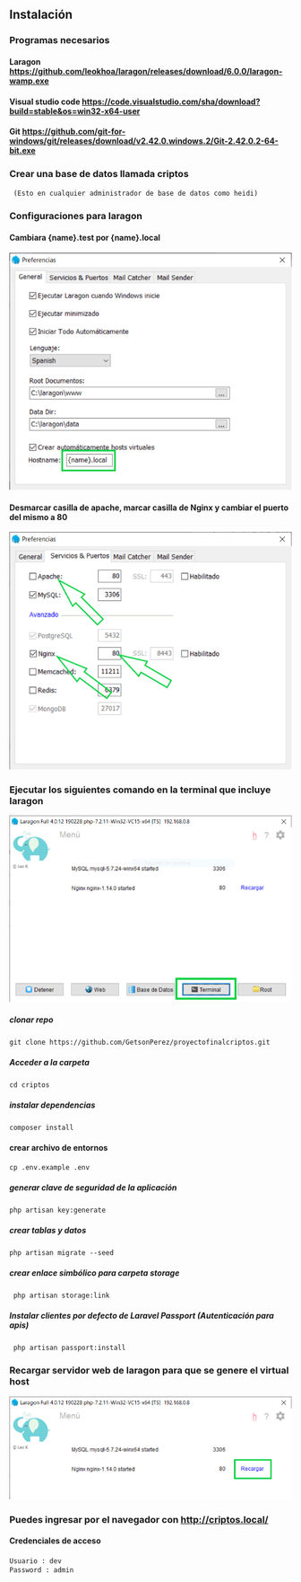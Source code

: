 ## Instalación

### Programas necesarios

#### Laragon https://github.com/leokhoa/laragon/releases/download/6.0.0/laragon-wamp.exe

#### Visual studio code  https://code.visualstudio.com/sha/download?build=stable&os=win32-x64-user

#### Git  https://github.com/git-for-windows/git/releases/download/v2.42.0.windows.2/Git-2.42.0.2-64-bit.exe

### Crear una base de datos llamada criptos

     (Esto en cualquier administrador de base de datos como heidi)

### Configuraciones para laragon

#### Cambiara {name}.test por {name}.local
![](preferencias_larago1.png)

#### Desmarcar casilla de apache, marcar casilla de Nginx y cambiar el puerto del mismo a 80

![](preferencias_larago2.png)

### Ejecutar los siguientes comando en la terminal que incluye laragon

![](terminal_laragon.png)

##### clonar repo
    git clone https://github.com/GetsonPerez/proyectofinalcriptos.git

##### Acceder a la carpeta
    cd criptos

##### instalar dependencias

    composer install 		

#### crear archivo de entornos

    cp .env.example .env   

##### generar clave de seguridad de la aplicación
    php artisan key:generate  

##### crear tablas y datos
    php artisan migrate --seed

##### crear enlace simbólico para carpeta storage
     php artisan storage:link

##### Instalar clientes por defecto de Laravel Passport (Autenticación para apis)
     php artisan passport:install

### Recargar servidor web de laragon para que se genere el virtual host

![](recargar_webserver_laragon.png)

### Puedes ingresar por el navegador con  http://criptos.local/

#### Credenciales de acceso
    Usuario : dev
    Password : admin
 


